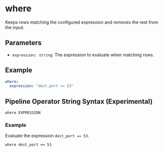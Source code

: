 # where

Keeps rows matching the configured expression and removes the rest from the
input.

## Parameters

- `expression: string`: The expression to evaluate when matching rows.

## Example

```yaml
where:
  expression: "dest_port == 53"
```

## Pipeline Operator String Syntax (Experimental)

```
where EXPRESSION
```

### Example

Evaluate the expression `dest_port == 53`.

```
where dest_port == 53
```
